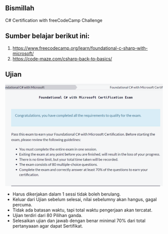 ## Bismillah

C# Certification with freeCodeCamp Challenge

## Sumber belajar berikut ini:

1. https://www.freecodecamp.org/learn/foundational-c-sharp-with-microsoft/
2. https://code-maze.com/csharp-back-to-basics/

## Ujian

![exam on freecodecamp](exam-freecodecamp.png)


- Harus dikerjakan dalam 1 sessi tidak boleh berulang.
- Keluar dari Ujian sebelum selesai, nilai sebelumny akan hangus, gagal percuma.
- Tidak ada batasan waktu, tapi total waktu pengerjaan akan tercatat.
- Ujian terdiri dari 80 Pilihan ganda.
- Selesaikan ujian dan jawab dengan benar minimal 70% dari total pertanyaaan agar dapat Sertifikat.